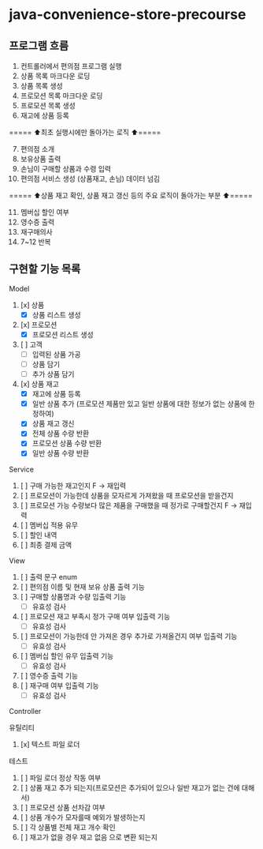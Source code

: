 # java-convenience-store-precourse

## 프로그램 흐름

1. 컨트롤러에서 편의점 프로그램 실행
2. 상품 목록 마크다운 로딩
3. 상품 목록 생성
4. 프로모션 목록 마크다운 로딩
5. 프로모션 목록 생성
6. 재고에 상품 등록

===== ⬆️최초 실행시에만 돌아가는 로직 ⬆️=====

7. 편의점 소개
8. 보유상품 출력
9. 손님이 구매할 상품과 수령 입력
10. 편의점 서비스 생성 (상품재고, 손님) 데이터 넘김

===== ⬆️상품 재고 확인, 상품 재고 갱신 등의 주요 로직이 돌아가는 부분 ⬆️=====

11. 멤버십 할인 여부
12. 영수증 출력
13. 재구매의사
14. 7~12 반복

## 구현할 기능 목록

Model

1. [x] 상품
    * [x] 상품 리스트 생성
2. [x] 프로모션
    * [x] 프로모션 리스트 생성
3. [ ] 고객
    * [ ] 입력된 상품 가공
    * [ ] 상품 담기
    * [ ] 추가 상품 담기
4. [x] 상품 재고
    * [x] 재고에 상품 등록
    * [x] 일반 상품 추가 (프로모션 제품만 있고 일반 상품에 대한 정보가 없는 상품에 한정하여)
    * [x] 상품 재고 갱신
    * [x] 전체 상품 수량 반환
    * [x] 프로모션 상품 수량 반환
    * [x] 일반 상품 수량 반환

Service

1. [ ] 구매 가능한 재고인지 F -> 재입력
2. [ ] 프로모션이 가능한데 상품을 모자르게 가져왔을 때 프로모션을 받을건지
3. [ ] 프로모션 가능 수량보다 많은 제품을 구매했을 때 정가로 구매할건지 F -> 재입력
4. [ ] 멤버십 적용 유무
5. [ ] 할인 내역
6. [ ] 최종 결제 금액

View

1. [ ] 출력 문구 enum
2. [ ] 편의점 이름 및 현재 보유 상품 출력 기능
3. [ ] 구매할 상품명과 수량 입출력 기능
    * [ ] 유효성 검사
4. [ ] 프로모션 재고 부족시 정가 구매 여부 입출력 기능
    * [ ] 유효성 검사
5. [ ] 프로모션이 가능한데 안 가져온 경우 추가로 가져올건지 여부 입출력 기능
    * [ ] 유효성 검사
6. [ ] 멤버십 할인 유무 입출력 기능
    * [ ] 유효성 검사
7. [ ] 영수증 출력 기능
8. [ ] 재구매 여부 입출력 기능
    * [ ] 유효성 검사

Controller

유틸리티

1. [x]   텍스트 파일 로더

테스트

1. [ ] 파일 로더 정상 작동 여부
2. [ ] 상품 재고 추가 되는지(프로모션은 추가되어 있으나 일반 재고가 없는 건에 대해서)
3. [ ] 프로모션 상품 선차감 여부
4. [ ] 상품 개수가 모자를때 예외가 발생하는지
5. [ ] 각 상품별 전체 재고 개수 확인
6. [ ] 재고가 없을 경우 재고 없음 으로 변환 되는지
